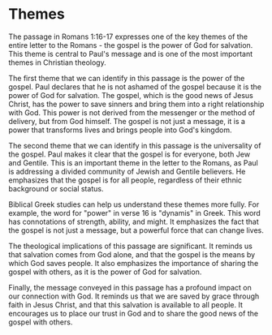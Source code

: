 # Themes

The passage in Romans 1:16-17 expresses one of the key themes of the entire letter to the Romans - the gospel is the power of God for salvation. This theme is central to Paul's message and is one of the most important themes in Christian theology. 

The first theme that we can identify in this passage is the power of the gospel. Paul declares that he is not ashamed of the gospel because it is the power of God for salvation. The gospel, which is the good news of Jesus Christ, has the power to save sinners and bring them into a right relationship with God. This power is not derived from the messenger or the method of delivery, but from God himself. The gospel is not just a message, it is a power that transforms lives and brings people into God's kingdom.

The second theme that we can identify in this passage is the universality of the gospel. Paul makes it clear that the gospel is for everyone, both Jew and Gentile. This is an important theme in the letter to the Romans, as Paul is addressing a divided community of Jewish and Gentile believers. He emphasizes that the gospel is for all people, regardless of their ethnic background or social status.

Biblical Greek studies can help us understand these themes more fully. For example, the word for "power" in verse 16 is "dynamis" in Greek. This word has connotations of strength, ability, and might. It emphasizes the fact that the gospel is not just a message, but a powerful force that can change lives. 

The theological implications of this passage are significant. It reminds us that salvation comes from God alone, and that the gospel is the means by which God saves people. It also emphasizes the importance of sharing the gospel with others, as it is the power of God for salvation. 

Finally, the message conveyed in this passage has a profound impact on our connection with God. It reminds us that we are saved by grace through faith in Jesus Christ, and that this salvation is available to all people. It encourages us to place our trust in God and to share the good news of the gospel with others.